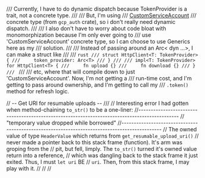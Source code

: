 /// Currently, I have to do dynamic dispatch because TokenProvider is a trait, not a concrete type.
///
/// But, I'm using
/// [CustomServiceAccount](https://docs.rs/gcp_auth/latest/src/gcp_auth/custom_service_account.rs.html#130)
/// concrete type (from `gcp_auth` crate), so i don't really need dynamic dispatch.
///
/// I also don't have to worry about code bloat with monomorphization because I'm only ever going to
/// use 'CustomServiceAccount' concrete type, so I can choose to use Generics here as my
/// solution.
///
/// Instead of passing around an Arc< dyn ...>, I can make a struct like
///
/// ```rust
/// struct HttpClient<T: TokenProvider> {
///     token_provider: Arc<T>
/// }
///
/// impl<T: TokenProvider> for HttpClient<T> {
///     fn upload {}
///     fn download {}
/// }
/// ```
///
/// etc, where that will compile down to just 'CustomServiceAccount'. Now, I'm not getting a
/// run-time cost, and I'm getting to pass around ownership, and I'm getting to call my
/// `.token()` method for refresh logic.

// -- Get URI for resumable uploads --
///
// Interesting error I had gotten when method-chaining `to_str()` to be a one-liner:
//----------------------------------------------------------------------------------------------
//                    "temporary value dropped while borrowed"
//----------------------------------------------------------------------------------------------
// The owned value of type `HeaderValue` which returns from `get_resumable_upload_uri()`
// never made a pointer back to this stack frame (function). It's arm was groping from the
// pit, but fell, limply. The `to_str()` turned it's owned value return into a reference,
// which was dangling back to the stack frame it just exited. Thus, I must `let uri` BE
// `uri`. Then, from this stack frame, I may play with it.
//
//
//
